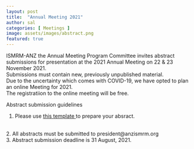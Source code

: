 ```yaml
---
layout: post
title:  "Annual Meeting 2021"
author: sal
categories: [ Meetings ]
image: assets/images/abstract.png
featured: true
---
```




ISMRM-ANZ the Annual Meeting Program Committee invites abstract submissions for presentation at the 2021 Annual Meeting on 22 & 23 November 2021. 
<br>
Submissions must contain new, previously unpublished material.
<br>
Due to the uncertainty which comes with COVID-19, we have opted to plan an online Meeting for 2021. 
<br>
The registratiion to the online meeting will be free.


Abstract submission guidelines
<br>  
<p style="color:blue"> 

1. Please use <a href="/assets/images/Abstract_Template.docx" download> this template </a> to  prepare your absract. 
<br>
2. All abstracts must be submitted to  <a> president@anzismrm.org </a> 
<br> 
3. Abstract submission deadline is 31 August, 2021.
<br>

 

</p>



